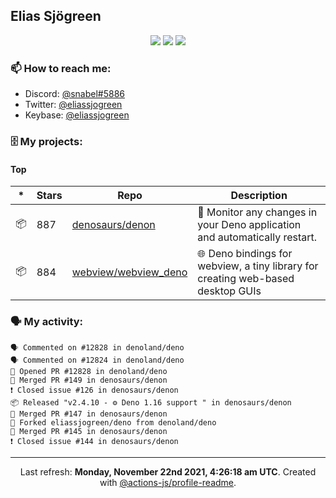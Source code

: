 ## Elias Sjögreen

<p align="center">
  <img src="https://img.shields.io/badge/🎂-dec. 2003-success" />
  <img src="https://img.shields.io/badge/🌎-Stockholm-informational" />
  <img src="https://img.shields.io/badge/👦-He/Him-informational" />
</p>

### 📫 How to reach me:

- Discord: [@snabel#5886](https://discord.com/users/267978757799673866)
- Twitter: [@eliassjogreen](https://twitter.com/eliassjogreen)
- Keybase: [@eliassjogreen](https://keybase.io/eliassjogreen)

### 🗄 My projects:

#### Top
|*|Stars|Repo|Description|
|---|---|---|---|
| 📦 | 887 | [denosaurs/denon](https://github.com/denosaurs/denon) | 👀 Monitor any changes in your Deno application and automatically restart. |
| 📦 | 884 | [webview/webview_deno](https://github.com/webview/webview_deno) | 🌐 Deno bindings for webview, a tiny library for creating web-based desktop GUIs |

### 🗣 My activity:

```
🗣 Commented on #12828 in denoland/deno
🗣 Commented on #12824 in denoland/deno
💪 Opened PR #12828 in denoland/deno
🎉 Merged PR #149 in denosaurs/denon
❗️ Closed issue #126 in denosaurs/denon
📦 Released "v2.4.10 - ⚙️ Deno 1.16 support " in denosaurs/denon
🎉 Merged PR #147 in denosaurs/denon
🍴 Forked eliassjogreen/deno from denoland/deno
🎉 Merged PR #145 in denosaurs/denon
❗️ Closed issue #144 in denosaurs/denon
```

------------
<p align="center">Last refresh: <b>Monday, November 22nd 2021, 4:26:18 am UTC</b>. Created with <a href=https://github.com/marketplace/actions/profile-readme>@actions-js/profile-readme</a>.</p>
